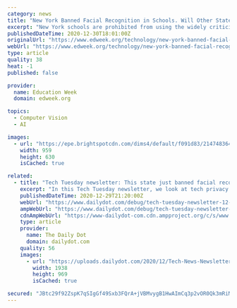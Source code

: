 ```yaml
---
category: news
title: "New York Banned Facial Recognition in Schools. Will Other States Follow?"
excerpt: "New York schools are prohibited from using the widely criticized biometric identifying technology until at least July 2022."
publishedDateTime: 2020-12-30T18:01:00Z
originalUrl: "https://www.edweek.org/technology/new-york-banned-facial-recognition-in-schools-will-other-states-follow/2020/12"
webUrl: "https://www.edweek.org/technology/new-york-banned-facial-recognition-in-schools-will-other-states-follow/2020/12"
type: article
quality: 38
heat: -1
published: false

provider:
  name: Education Week
  domain: edweek.org

topics:
  - Computer Vision
  - AI

images:
  - url: "https://epe.brightspotcdn.com/dims4/default/f091d83/2147483647/strip/true/crop/1750x1150+0+0/resize/959x630!/quality/90/?url=https%3A%2F%2Fepe-brightspot.s3.amazonaws.com%2Fb0%2Fc2%2F8170649d4457bb8a9d0efece31e9%2F16-facial-recog.jpg"
    width: 959
    height: 630
    isCached: true

related:
  - title: "Tech Tuesday newsletter: This state just banned facial recognition in schools"
    excerpt: "In this Tech Tuesday newsletter, we look at tech privacy moves being made in New York, Trump and Section 230, and an epic Twitter fail."
    publishedDateTime: 2020-12-29T21:20:00Z
    webUrl: "https://www.dailydot.com/debug/tech-tuesday-newsletter-12-29-2020/"
    ampWebUrl: "https://www.dailydot.com/debug/tech-tuesday-newsletter-12-29-2020/?amp"
    cdnAmpWebUrl: "https://www-dailydot-com.cdn.ampproject.org/c/s/www.dailydot.com/debug/tech-tuesday-newsletter-12-29-2020/?amp"
    type: article
    provider:
      name: The Daily Dot
      domain: dailydot.com
    quality: 56
    images:
      - url: "https://uploads.dailydot.com/2020/12/Tech-News-Newsletter-Image-12-29-2020.jpg?fm=pjpg&ixlib=php-3.3.0"
        width: 1938
        height: 969
        isCached: true

secured: "JBtc29f92ZspK7qSIgGf49Sxb3FQrA+jVBMvygB1HwAImCq3p2vOR0Qk3mRiMfGCtZdxJrcQQalAIM0f7GyVYu+dYiQWK8GfFhCG5QLHtPBMugctsUnhKafV5vEqByThppEkrTnnxaXkep0usf/mof4ErwLKo109BYKqn84tXDKWYMVhWYF1Z/kY0G7hJLs0rSn/hTltu/bV2fVUHUN1IMtHUE9eP4SL8yVdzspkrfChbGZuEMvwCExDeoa3cxlZSpG6rmv6x+Pytby5eaaEprExFNbL177cLxsT39Qx8ZFqGlNaT5qErTRyM2eks0kSZeg1csdbIT1HiGE2xn09JfWl339IHH17zDS4Ob91I18=;vxqmIFxPsOPIaBXVEjQsLA=="
---
```


